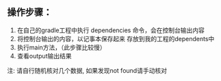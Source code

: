 ## 操作步骤：

1. 在自己的gradle工程中执行 dependencies 命令，会在控制台输出内容
2. 将控制台输出的内容，以记事本保存起来 存放到我的工程的dependents中
3. 执行main方法，（此步骤比较慢）
4. 查看output输出结果

注: 请自行随机核对几个数据, 如果发现not found请手动核对